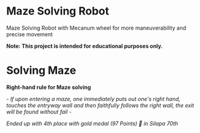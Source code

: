 # Maze Solving Robot

Maze Solving Robot with Mecanum wheel for more maneuverability and precise movement

**Note: This project is intended for educational purposes only.**

# Solving Maze

**Right-hand rule for Maze solving**

*-
If upon entering a maze, one immediately puts out one's right hand, touches the entryway wall and then faithfully follows the right wall, the exit will be found without fail
-*


*Ended up with 4th place with gold medal (97 Points) 🏅 in Silapa 70th*
